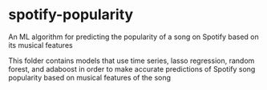# spotify-popularity
An ML algorithm for predicting the popularity of a song on Spotify based on its musical features

This folder contains models that use time series, lasso regression, random forest, and adaboost in order to make accurate predictions of Spotify
song popularity based on musical features of the song
